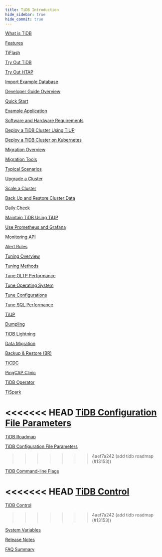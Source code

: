 ```yaml
---
title: TiDB Introduction
hide_sidebar: true
hide_commit: true
---
```


<LearningPathContainer platform="tidb" title="TiDB" subTitle="TiDB is an open-source distributed SQL database that supports Hybrid Transactional and Analytical Processing (HTAP) workloads. Find the guide, samples, and references you need to use TiDB.">

<!-- Localization note for TiDB:

- English: use distributed SQL, and start to emphasize HTAP
- Chinese: can keep "NewSQL" and emphasize one-stop real-time HTAP ("一栈式实时 HTAP")
- Japanese: use NewSQL because it is well-recognized

-->

<LearningPath label="Learn" icon="cloud1">

[What is TiDB](https://docs.pingcap.com/tidb/v7.0/overview)

[Features](https://docs.pingcap.com/tidb/v7.0/basic-features)

[TiFlash](https://docs.pingcap.com/tidb/v7.0/tiflash-overview)

</LearningPath>

<LearningPath label="Try" icon="cloud5">

[Try Out TiDB](https://docs.pingcap.com/tidb/v7.0/quick-start-with-tidb)

[Try Out HTAP](https://docs.pingcap.com/tidb/v7.0/quick-start-with-htap)

[Import Example Database](https://docs.pingcap.com/tidb/v7.0/import-example-data)

</LearningPath>

<LearningPath label="Develop" icon="doc8">

[Developer Guide Overview](https://docs.pingcap.com/tidb/v7.0/dev-guide-overview)

[Quick Start](https://docs.pingcap.com/tidb/v7.0/dev-guide-build-cluster-in-cloud)

[Example Application](https://docs.pingcap.com/tidb/v7.0/dev-guide-sample-application-spring-boot)

</LearningPath>

<LearningPath label="Deploy" icon="deploy">

[Software and Hardware Requirements](https://docs.pingcap.com/tidb/v7.0/hardware-and-software-requirements)

[Deploy a TiDB Cluster Using TiUP](https://docs.pingcap.com/tidb/v7.0/production-deployment-using-tiup)

[Deploy a TiDB Cluster on Kubernetes](https://docs.pingcap.com/tidb/v7.0/tidb-in-kubernetes)

</LearningPath>

<LearningPath label="Migrate" icon="cloud3">

[Migration Overview](https://docs.pingcap.com/tidb/v7.0/migration-overview)

[Migration Tools](https://docs.pingcap.com/tidb/v7.0/migration-tools)

[Typical Scenarios](https://docs.pingcap.com/tidb/v7.0/migrate-aurora-to-tidb)

</LearningPath>

<LearningPath label="Maintain" icon="maintain">

[Upgrade a Cluster](https://docs.pingcap.com/tidb/v7.0/upgrade-tidb-using-tiup)

[Scale a Cluster](https://docs.pingcap.com/tidb/v7.0/scale-tidb-using-tiup)

[Back Up and Restore Cluster Data](https://docs.pingcap.com/tidb/v7.0/backup-and-restore-overview)

[Daily Check](https://docs.pingcap.com/tidb/v7.0/daily-check)

[Maintain TiDB Using TiUP](https://docs.pingcap.com/tidb/v7.0/maintain-tidb-using-tiup)

</LearningPath>

<LearningPath label="Monitor" icon="cloud6">

[Use Prometheus and Grafana](https://docs.pingcap.com/tidb/v7.0/tidb-monitoring-framework)

[Monitoring API](https://docs.pingcap.com/tidb/v7.0/tidb-monitoring-api)

[Alert Rules](https://docs.pingcap.com/tidb/v7.0/alert-rules)

</LearningPath>

<LearningPath label="Tune" icon="tidb-cloud-tune">

[Tuning Overview](https://docs.pingcap.com/tidb/v7.0/performance-tuning-overview)

[Tuning Methods](https://docs.pingcap.com/tidb/v7.0/performance-tuning-methods)

[Tune OLTP Performance](https://docs.pingcap.com/tidb/v7.0/performance-tuning-practices)

[Tune Operating System](https://docs.pingcap.com/tidb/v7.0/tune-operating-system)

[Tune Configurations](https://docs.pingcap.com/tidb/v7.0/configure-memory-usage)

[Tune SQL Performance](https://docs.pingcap.com/tidb/v7.0/sql-tuning-overview)

</LearningPath>

<LearningPath label="Tools" icon="doc7">

[TiUP](https://docs.pingcap.com/tidb/v7.0/tiup-overview)

[Dumpling](https://docs.pingcap.com/tidb/v7.0/dumpling-overview)

[TiDB Lightning](https://docs.pingcap.com/tidb/v7.0/tidb-lightning-overview)

[Data Migration](https://docs.pingcap.com/tidb/v7.0/dm-overview)

[Backup & Restore (BR)](https://docs.pingcap.com/tidb/v7.0/backup-and-restore-overview)

[TiCDC](https://docs.pingcap.com/tidb/v7.0/ticdc-overview)

[PingCAP Clinic](https://docs.pingcap.com/tidb/v7.0/clinic-introduction)

[TiDB Operator](https://docs.pingcap.com/tidb/v7.0/tidb-operator-overview)

[TiSpark](https://docs.pingcap.com/tidb/v7.0/tispark-overview)

</LearningPath>

<LearningPath label="Reference" icon="cloud-dev">

<<<<<<< HEAD
[TiDB Configuration File Parameters](https://docs.pingcap.com/tidb/v7.0/tidb-configuration-file)
=======
[TiDB Roadmap](https://docs.pingcap.com/tidb/dev/tidb-roadmap)

[TiDB Configuration File Parameters](https://docs.pingcap.com/tidb/dev/tidb-configuration-file)
>>>>>>> 4aef7a242 (add tidb roadmap (#13153))

[TiDB Command-line Flags](https://docs.pingcap.com/tidb/v7.0/command-line-flags-for-tidb-configuration)

<<<<<<< HEAD
[TiDB Control](https://docs.pingcap.com/tidb/v7.0/tidb-control)
=======
[TiDB Control](https://docs.pingcap.com/tidb/dev/tidb-control)
>>>>>>> 4aef7a242 (add tidb roadmap (#13153))

[System Variables](https://docs.pingcap.com/tidb/v7.0/system-variables)

[Release Notes](https://docs.pingcap.com/tidb/v7.0/release-notes)

[FAQ Summary](https://docs.pingcap.com/tidb/v7.0/faq-overview)

</LearningPath>

</LearningPathContainer>
